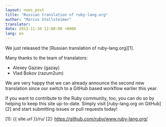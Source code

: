 ```yaml
---
layout: news_post
title: "Russian translation of ruby-lang.org"
author: "Marcus Stollsteimer"
translator:
date: 2013-11-30 12:00:00 +0000
lang: en
---
```


We just released the [Russian translation of ruby-lang.org][1].

Many thanks to the team of translators:

 * Alexey Gaziev (gazay)
 * Vlad Bokov (razum2um)

We are very happy that we can already announce the second new translation
since our switch to a GitHub based workflow earlier this year.

If you want to contribute to the Ruby community, too,
you can do so by helping to keep this site up-to-date.
Simply visit [ruby-lang.org on GitHub][2] and start
submitting issues or pull requests today!



[1]: {{ site.url }}/ru/
[2]: https://github.com/ruby/www.ruby-lang.org/
